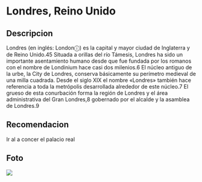 # Londres, Reino Unido

## Descripcion 
Londres (en inglés: Londonⓘ) es la capital y mayor ciudad de Inglaterra y de Reino Unido.4​5​ Situada a orillas del río Támesis, Londres ha sido un importante asentamiento humano desde que fue fundada por los romanos con el nombre de Londinium hace casi dos milenios.6​ El núcleo antiguo de la urbe, la City de Londres, conserva básicamente su perímetro medieval de una milla cuadrada. Desde el siglo XIX el nombre «Londres» también hace referencia a toda la metrópolis desarrollada alrededor de este núcleo.7​ El grueso de esta conurbación forma la región de Londres y el área administrativa del Gran Londres,8​ gobernado por el alcalde y la asamblea de Londres.9​

## Recomendacion
Ir al a concer el palacio real

## Foto
![](https://upload.wikimedia.org/wikipedia/commons/thumb/6/67/London_Skyline_%28125508655%29.jpeg/248px-London_Skyline_%28125508655%29.jpeg)

